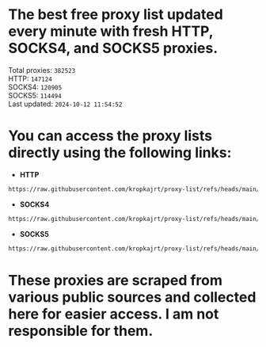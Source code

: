 # The best free proxy list updated every minute with fresh HTTP, SOCKS4, and SOCKS5 proxies.

Total proxies: `382523`  
HTTP: `147124`  
SOCKS4: `120905`  
SOCKS5: `114494`  
Last updated: `2024-10-12 11:54:52`  

# You can access the proxy lists directly using the following links:

- **HTTP**

```bash
https://raw.githubusercontent.com/kropkajrt/proxy-list/refs/heads/main/http.txt
```

- **SOCKS4**

```bash
https://raw.githubusercontent.com/kropkajrt/proxy-list/refs/heads/main/socks4.txt
```

- **SOCKS5**

```bash
https://raw.githubusercontent.com/kropkajrt/proxy-list/refs/heads/main/socks5.txt
```

# These proxies are scraped from various public sources and collected here for easier access. I am not responsible for them.